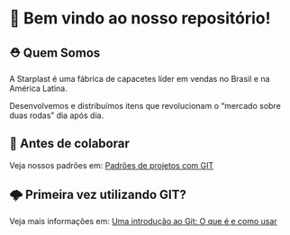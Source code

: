 # 🚀 Bem vindo ao nosso repositório!

## ⛑️ Quem Somos

A Starplast é uma fábrica de capacetes líder em vendas no Brasil e na América Latina. 

Desenvolvemos e distribuímos itens que revolucionam o “mercado sobre duas rodas” dia após dia. 

## 📌 Antes de colaborar

Veja nossos padrões em: [Padrões de projetos com GIT](https://github.com/starplast/.github/blob/main/profile/Documentations/fluxo_de_trabalho.md)

## 🌩️ Primeira vez utilizando GIT?

Veja mais informações em: [Uma introdução ao Git: O que é e como usar](https://medium.com/taciossbr/uma-introducao-ao-git-o-que-e-e-como-usar-1dd721a1e6b0)